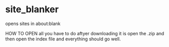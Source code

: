 # site_blanker
opens sites in about:blank




HOW TO OPEN all you have to do aftyer downloading it is open the .zip and then  open the index file and everything should go well.
